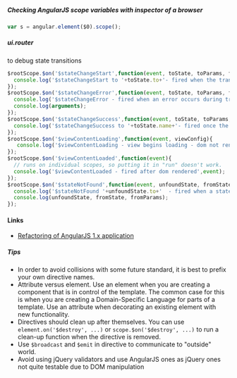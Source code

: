 ##### Checking AngularJS scope variables with inspector of a browser
``` js
var s = angular.element($0).scope();
```

##### ui.router
to debug state transitions
```js
$rootScope.$on('$stateChangeStart',function(event, toState, toParams, fromState, fromParams){
  console.log('$stateChangeStart to '+toState.to+'- fired when the transition begins. toState,toParams : \n',toState, toParams);
});
$rootScope.$on('$stateChangeError',function(event, toState, toParams, fromState, fromParams, error){
  console.log('$stateChangeError - fired when an error occurs during transition.');
  console.log(arguments);
});
$rootScope.$on('$stateChangeSuccess',function(event, toState, toParams, fromState, fromParams){
  console.log('$stateChangeSuccess to '+toState.name+'- fired once the state transition is complete.');
});
$rootScope.$on('$viewContentLoading',function(event, viewConfig){
   console.log('$viewContentLoading - view begins loading - dom not rendered',viewConfig);
});
$rootScope.$on('$viewContentLoaded',function(event){
  // runs on individual scopes, so putting it in "run" doesn't work.
  console.log('$viewContentLoaded - fired after dom rendered',event);
});
$rootScope.$on('$stateNotFound',function(event, unfoundState, fromState, fromParams){
  console.log('$stateNotFound '+unfoundState.to+'  - fired when a state cannot be found by its name.');
  console.log(unfoundState, fromState, fromParams);
});
```

#### Links

- [Refactoring of AngularJS 1.x application](http://teropa.info/blog/2015/10/18/refactoring-angular-apps-to-components.html)

##### Tips
- In order to avoid collisions with some future standard, it is best to prefix your own directive names.
- Attribute versus element. Use an element when you are creating a component that is in control of the template. The common case for this is when you are creating a Domain-Specific Language for parts of a template. Use an attribute when decorating an existing element with new functionality.
- Directives should clean up after themselves. You can use `element.on('$destroy', ...)` or `scope.$on('$destroy', ...)` to run a clean-up function when the directive is removed.
- Use `$broadcast` and `$emit` in directive to communicate to "outside" world.
- Avoid using jQuery validators and use AngularJS ones as jQuery ones not quite testable due to DOM manipulation
